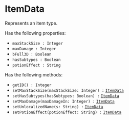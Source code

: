 # ItemData
Represents an item type.

Has the following properties:
- `maxStackSize : Integer`
- `maxDamage : Integer`
- `bFull3D : Boolean`
- `hasSubtypes : Boolean`
- `potionEffect : String`

Has the following methods:
- `getID() : Integer`
- `setMaxStackSize(maxStackSize: Integer) :` [`ItemData`](ItemData.md)
- `setHasSubtypes(hasSubtypes: Boolean) :` [`ItemData`](ItemData.md)
- `setMaxDamage(maxDamageIn: Integer) :` [`ItemData`](ItemData.md)
- `setUnlocalizedName(s: String) :` [`ItemData`](ItemData.md)
- `setPotionEffect(potionEffect: String) :` [`ItemData`](ItemData.md)
